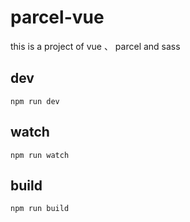 # parcel-vue

this is a project of vue 、 parcel and sass

## dev
```text
npm run dev
```

## watch
```text
npm run watch
```

## build
```text
npm run build
```